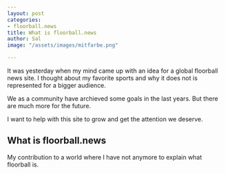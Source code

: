 ```yaml
---
layout: post
categories:
- floorball.news
title: What is floorball.news
author: Sal
image: "/assets/images/mitfarbe.png"

---
```

It was yesterday when my mind came up with an idea for a global floorball news site. I thought about my favorite sports and why it does not is represented for a bigger audience.

We as a community have archieved some goals in the last years. But there are much more for the future.

I want to help with this site to grow and get the attention we deserve.

## What is floorball.news

My contribution to a world where I have not anymore to explain what floorball is.